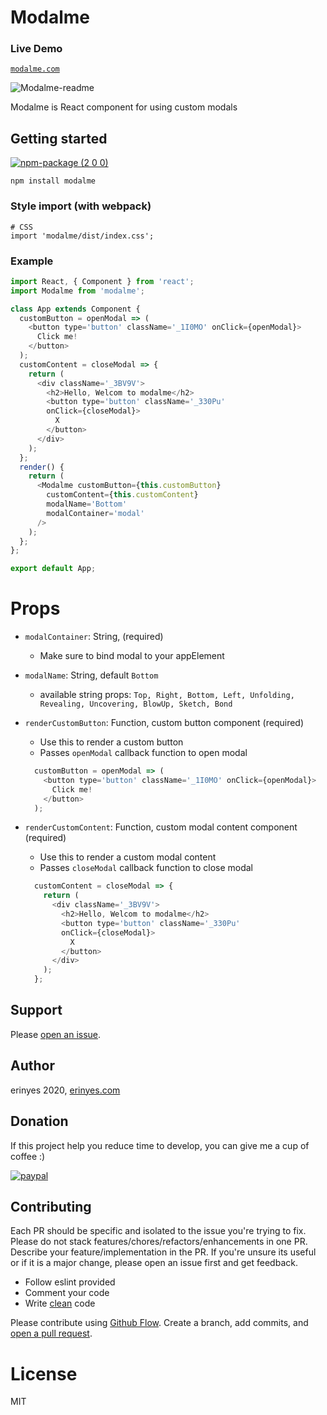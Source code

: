 Modalme
===


### Live Demo
[`modalme.com`](https://modalme.netlify.app)

![Modalme-readme](https://user-images.githubusercontent.com/59801428/90017675-2d41e400-dcac-11ea-8e41-5767dad29b8c.png)

Modalme is React component for using custom modals

## Getting started

[![npm-package (2 0 0)](https://user-images.githubusercontent.com/59801428/90342623-da4c9180-e009-11ea-9189-d134afa6f154.png)](http://www.npmjs.com/package/modalme)
```
npm install modalme
```

### Style import (with webpack)
```
# CSS
import 'modalme/dist/index.css';
```

### Example
```js
import React, { Component } from 'react';
import Modalme from 'modalme';

class App extends Component {
  customButton = openModal => (
    <button type='button' className='_1I0MO' onClick={openModal}>
      Click me!
    </button>
  );
  customContent = closeModal => {
    return (
      <div className='_3BV9V'>
        <h2>Hello, Welcom to modalme</h2>
        <button type='button' className='_330Pu'
        onClick={closeModal}>
          X
        </button>
      </div>
    );
  };
  render() {
    return (
      <Modalme customButton={this.customButton}
        customContent={this.customContent}
        modalName='Bottom'
        modalContainer='modal'
      />
    );
  };
};

export default App;
```

# Props

* `modalContainer`: String, (required)
  * Make sure to bind modal to your appElement
* `modalName`: String, default `Bottom`
  * available string props: `Top, Right, Bottom, Left, Unfolding, Revealing, Uncovering, BlowUp, Sketch, Bond`
  
* `renderCustomButton`: Function, custom button component (required)
  * Use this to render a custom button
  * Passes `openModal` callback function to open modal
  ```javascript
    customButton = openModal => (
      <button type='button' className='_1I0MO' onClick={openModal}>
        Click me!
      </button>
    );
  ```
* `renderCustomContent`: Function, custom modal content component (required)
  * Use this to render a custom modal content
  * Passes `closeModal` callback function to close modal
  ```javascript
    customContent = closeModal => {
      return (
        <div className='_3BV9V'>
          <h2>Hello, Welcom to modalme</h2>
          <button type='button' className='_330Pu'
          onClick={closeModal}>
            X
          </button>
        </div>
      );
    };
  ```


## Support

Please [open an issue](https://github.com/erinyesinfo/modalme/issues).

## Author

erinyes 2020, [erinyes.com](https://erinyes.netlify.app)

## Donation

If this project help you reduce time to develop, you can give me a cup of coffee :)

[![paypal](https://www.paypalobjects.com/en_US/i/btn/btn_donateCC_LG.gif)](https://www.patreon.com/bePatron?u=40714472)

## Contributing

Each PR should be specific and isolated to the issue you're trying to fix. Please do not stack features/chores/refactors/enhancements in one PR. Describe your feature/implementation in the PR. If you're unsure its useful or if it is a major change, please open an issue first and get feedback.

* Follow eslint provided
* Comment your code
* Write [clean](https://github.com/ryanmcdermott/clean-code-javascript) code

Please contribute using [Github Flow](https://guides.github.com/introduction/flow/). Create a branch,
add commits, and [open a pull request](https://github.com/erinyesinfo/modalme/compare/).

# License

MIT
